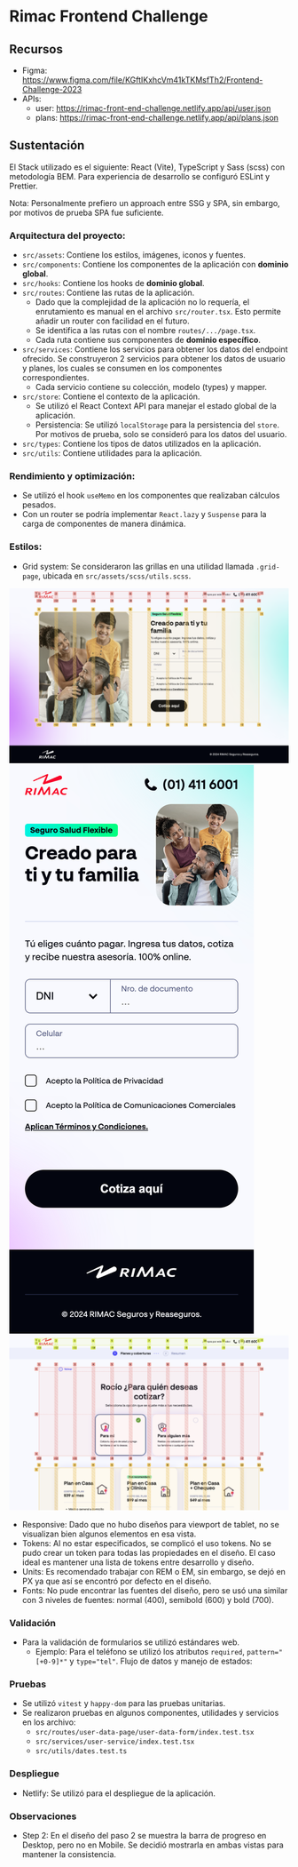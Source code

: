 # Rimac Frontend Challenge

## Recursos

- Figma: https://www.figma.com/file/KGftIKxhcVm41kTKMsfTh2/Frontend-Challenge-2023
- APIs:
  - user: https://rimac-front-end-challenge.netlify.app/api/user.json
  - plans: https://rimac-front-end-challenge.netlify.app/api/plans.json

## Sustentación

El Stack utilizado es el siguiente: React (Vite), TypeScript y Sass (scss) con metodología BEM. Para experiencia de desarrollo se configuró ESLint y Prettier.

Nota: Personalmente prefiero un approach entre SSG y SPA, sin embargo, por motivos de prueba SPA fue suficiente.

### Arquitectura del proyecto:

- `src/assets`: Contiene los estilos, imágenes, iconos y fuentes.
- `src/components`: Contiene los componentes de la aplicación con **dominio global**.
- `src/hooks`: Contiene los hooks de **dominio global**.
- `src/routes`: Contiene las rutas de la aplicación.
  - Dado que la complejidad de la aplicación no lo requería, el enrutamiento es manual en el archivo `src/router.tsx`. Esto permite añadir un router con facilidad en el futuro.
  - Se identifica a las rutas con el nombre `routes/.../page.tsx`.
  - Cada ruta contiene sus componentes de **dominio específico**.
- `src/services`: Contiene los servicios para obtener los datos del endpoint ofrecido. Se construyeron 2 servicios para obtener los datos de usuario y planes, los cuales se consumen en los componentes correspondientes.
  - Cada servicio contiene su colección, modelo (types) y mapper.
- `src/store`: Contiene el contexto de la aplicación.
  - Se utilizó el React Context API para manejar el estado global de la aplicación.
  - Persistencia: Se utilizó `localStorage` para la persistencia del `store`. Por motivos de prueba, solo se consideró para los datos del usuario.
- `src/types`: Contiene los tipos de datos utilizados en la aplicación.
- `src/utils`: Contiene utilidades para la aplicación.

### Rendimiento y optimización:

- Se utilizó el hook `useMemo` en los componentes que realizaban cálculos pesados.
- Con un router se podría implementar `React.lazy` y `Suspense` para la carga de componentes de manera dinámica.

### Estilos:

- Grid system: Se consideraron las grillas en una utilidad llamada `.grid-page`, ubicada en `src/assets/scss/utils.scss`.

![Grid Screen 1](docs/images/grid-screen-1.png)
![Grid Screen 1 Mobile](docs/images/grid-screen-1-mobile.png)
![Grid Screen 2](docs/images/grid-screen-2.png)

- Responsive: Dado que no hubo diseños para viewport de tablet, no se visualizan bien algunos elementos en esa vista.
- Tokens: Al no estar especificados, se complicó el uso tokens. No se pudo crear un token para todas las propiedades en el diseño. El caso ideal es mantener una lista de tokens entre desarrollo y diseño.
- Units: Es recomendado trabajar con REM o EM, sin embargo, se dejó en PX ya que así se encontró por defecto en el diseño.
- Fonts: No pude encontrar las fuentes del diseño, pero se usó una similar con 3 niveles de fuentes: normal (400), semibold (600) y bold (700).

### Validación

- Para la validación de formularios se utilizó estándares web.
  - Ejemplo: Para el teléfono se utilizó los atributos `required`, `pattern="[+0-9]*"` y `type="tel"`.
    Flujo de datos y manejo de estados:

### Pruebas

- Se utilizó `vitest` y `happy-dom` para las pruebas unitarias.
- Se realizaron pruebas en algunos componentes, utilidades y servicios en los archivo:
  - `src/routes/user-data-page/user-data-form/index.test.tsx`
  - `src/services/user-service/index.test.tsx`
  - `src/utils/dates.test.ts`

### Despliegue

- Netlify: Se utilizó para el despliegue de la aplicación.

### Observaciones

- Step 2: En el diseño del paso 2 se muestra la barra de progreso en Desktop, pero no en Mobile. Se decidió mostrarla en ambas vistas para mantener la consistencia.
